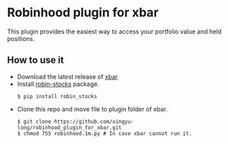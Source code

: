 # Robinhood plugin for xbar
This plugin provides the easiest way to access your portfolio value and held positions.

## How to use it
* Download the latest release of [xbar](https://github.com/matryer/xbar#get-started).
* Install [robin-stocks](https://github.com/jmfernandes/robin_stocks) package.
  ```
  $ pip install robin_stocks
  ```
* Clone this repo and move file to plugin folder of xbar.
  ```
  $ git clone https://github.com/xingyu-long/robinhood_plugin_for_xbar.git
  $ chmod 755 robinhood.1m.py # In case xbar cannot run it.
  ```